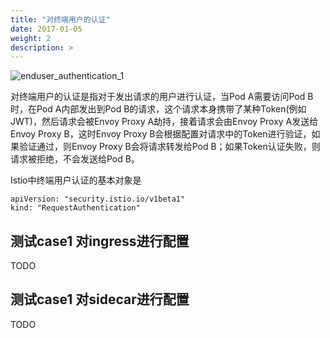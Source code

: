```yaml
---
title: "对终端用户的认证"
date: 2017-01-05
weight: 2
description: >
---
```


![enduser_authentication_1](../enduser_authentication_1.png)

对终端用户的认证是指对于发出请求的用户进行认证，当Pod A需要访问Pod B时，在Pod A内部发出到Pod B的请求，这个请求本身携带了某种Token(例如JWT)，然后请求会被Envoy Proxy A劫持，接着请求会由Envoy Proxy A发送给Envoy Proxy B，这时Envoy Proxy B会根据配置对请求中的Token进行验证，如果验证通过，则Envoy Proxy B会将请求转发给Pod B；如果Token认证失败，则请求被拒绝，不会发送给Pod B。


Istio中终端用户认证的基本对象是

```
apiVersion: "security.istio.io/v1beta1"
kind: "RequestAuthentication"
```

## 测试case1 对ingress进行配置 ##

TODO

## 测试case1 对sidecar进行配置 ##

TODO
